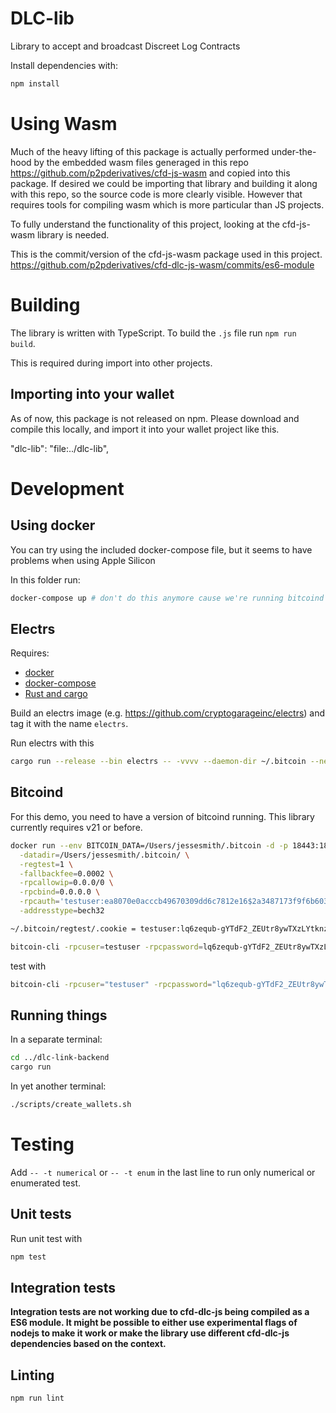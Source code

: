 # DLC-lib

Library to accept and broadcast Discreet Log Contracts

Install dependencies with:
```bash
npm install
```

# Using Wasm
Much of the heavy lifting of this package is actually performed under-the-hood by the embedded wasm files generaged in this repo https://github.com/p2pderivatives/cfd-js-wasm and copied into this package. If desired we could be importing that library and building it along with this repo, so the source code is more clearly visible. However that requires tools for compiling wasm which is more particular than JS projects. 

To fully understand the functionality of this project, looking at the cfd-js-wasm library is needed.

This is the commit/version of the cfd-js-wasm package used in this project.
https://github.com/p2pderivatives/cfd-dlc-js-wasm/commits/es6-module

# Building

The library is written with TypeScript.
To build the `.js` file run `npm run build`.

This is required during import into other projects.

## Importing into your wallet

As of now, this package is not released on npm. Please download and compile this locally, and import it into your wallet project like this.

"dlc-lib": "file:../dlc-lib",

# Development

## Using docker
You can try using the included docker-compose file, but it seems to have problems when using Apple Silicon

In this folder run:
```bash
docker-compose up # don't do this anymore cause we're running bitcoind and electrs manually
```

## Electrs
Requires:
- [docker](https://docs.docker.com/get-docker/) 
- [docker-compose](https://docs.docker.com/compose/install/)
- [Rust and cargo](https://www.rust-lang.org/tools/install)

Build an electrs image (e.g. https://github.com/cryptogarageinc/electrs) and tag it with the name `electrs`.

Run electrs with this 
```bash
cargo run --release --bin electrs -- -vvvv --daemon-dir ~/.bitcoin --network regtest --http-addr 0.0.0.0:3004 --cookie="testuser:lq6zequb-gYTdF2_ZEUtr8ywTXzLYtknzWU4nV8uVoo="
```

## Bitcoind
For this demo, you need to have a version of bitcoind running. This library currently requires v21 or before.

```bash
docker run --env BITCOIN_DATA=/Users/jessesmith/.bitcoin -d -p 18443:18443 --name bitcoin-node --volume /Users/jessesmith/.bitcoin/ ruimarinho/bitcoin-core:0.20.0 \
  -datadir=/Users/jessesmith/.bitcoin/ \
  -regtest=1 \
  -fallbackfee=0.0002 \
  -rpcallowip=0.0.0/0 \
  -rpcbind=0.0.0.0 \
  -rpcauth='testuser:ea8070e0acccb49670309dd6c7812e16$2a3487173f9f6b603d43a70e6ccb0aa671a16dbee1cf86b098e77532d2515370' \
  -addresstype=bech32

~/.bitcoin/regtest/.cookie = testuser:lq6zequb-gYTdF2_ZEUtr8ywTXzLYtknzWU4nV8uVoo=

bitcoin-cli -rpcuser=testuser -rpcpassword=lq6zequb-gYTdF2_ZEUtr8ywTXzLYtknzWU4nV8uVoo= stop # to stop bitcoind
```

test with 
```bash
bitcoin-cli -rpcuser="testuser" -rpcpassword="lq6zequb-gYTdF2_ZEUtr8ywTXzLYtknzWU4nV8uVoo=" -regtest -rpcwallet=alice sendtoaddress "bcrt1q942lmhjxnllvn2frxp4g3ymwckt5df5p7hjz60" 3 
```

## Running things

In a separate terminal:
```bash
cd ../dlc-link-backend
cargo run
```

In yet another terminal:
```bash
./scripts/create_wallets.sh
```
# Testing

Add `-- -t numerical` or `-- -t enum` in the last line to run only numerical or enumerated test.

## Unit tests

Run unit test with
```bash
npm test
```

## Integration tests

__Integration tests are not working due to cfd-dlc-js being compiled as a ES6 module. It might be possible to either use experimental flags of nodejs to make it work or make the library use different cfd-dlc-js dependencies based on the context.__

## Linting

```bash
npm run lint
```

